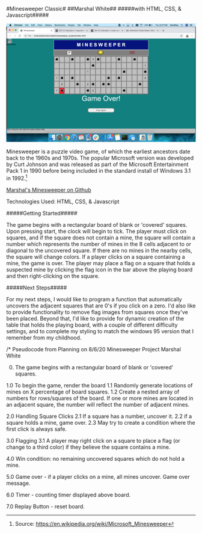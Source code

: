 #Minesweeper Classic#
##Marshal White##
#####with HTML, CSS, & Javascript#####

![alt text](imgs/gameplay.png)

Minesweeper is a puzzle video game, of which the earliest ancestors date back to the 1960s and 1970s.  The popular Microsoft version was developed by Curt Johnson and was released as part of the Microsoft Entertainment Pack 1 in 1990 before being included in the standard install of Windows 3.1 in 1992.[^1]

[Marshal's Minesweeper on Github](https://github.com/mhwhite22/minesweeper_project)

Technologies Used: HTML, CSS, & Javascript

#####Getting Started#####

The game begins with a rectangular board of blank or 'covered' squares.  Upon pressing start, the clock will begin to tick.  The player must click on squares, and if the square does not contain a mine, the square will contain a number which represents the number of mines in the 8 cells adjacent to or diagonal to the uncovered square.  If there are no mines in the nearby cells, the square will change colors.  If a player clicks on a square containing a mine, the game is over.  The player may place a flag on a square that holds a suspected mine by clicking the flag icon in the bar above the playing board and then right-clicking on the square.  

#####Next Steps#####

For my next steps, I would like to program a function that automatically uncovers the adjacent squares that are 0's if you click on a zero.  I'd also like to provide functionality to remove flag images from squares once they've been placed.  Beyond that, I'd like to provide for dynamic creation of the table that holds the playing board, with a couple of different difficulty settings, and to complete my styling to match the windows 95 version that I remember from my childhood.


[^1]: Source: https://en.wikipedia.org/wiki/Microsoft_Minesweeper



/*   Pseudocode from Planning on 8/6/20
Minesweeper Project
Marshal White

0. The game begins with a rectangular board of blank or 'covered' squares.

1.0 To begin the game, render the board
  1.1 Randomly generate locations of mines on X percentage of board squares.
  1.2 Create a nested array of numbers for rows/squares of the board.  If one or more mines are located in an adjacent square, the number will reflect the number of adjacent mines.

2.0 Handling Square Clicks
  2.1 If a square has a number, uncover it.
  2.2 if a square holds a mine, game over.
  2.3 May try to create a condition where the first click is always safe.

3.0 Flagging
  3.1 A player may right click on a square to place a flag (or change to a third color) if they believe the square contains a mine.

4.0 Win condition: no remaining uncovered squares which do not hold a mine.

5.0 Game over - if a player clicks on a mine, all mines uncover.  Game over message.

6.0 Timer - counting timer displayed above board.

7.0 Replay Button - reset board.